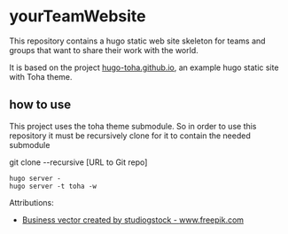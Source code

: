 # yourTeamWebsite

This repository contains a hugo static web site skeleton for teams and groups that want to share their work with the world.

It is based on the project [hugo-toha.github.io](https://github.com/hugo-toha/hugo-toha.github.io), an example hugo static site with Toha theme.

## how to use
This project uses the toha theme submodule. So in order to use this repository it must be recursively clone for it to contain the needed submodule

git clone --recursive [URL to Git repo]




```
hugo server -
hugo server -t toha -w
```
Attributions:
- <a href='https://www.freepik.com/vectors/business'>Business vector created by studiogstock - www.freepik.com</a>
